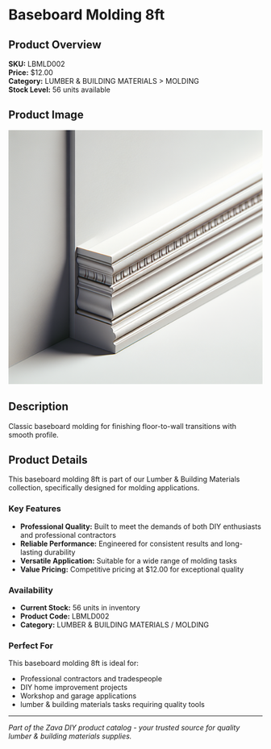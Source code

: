 # Baseboard Molding 8ft

## Product Overview

**SKU:** LBMLD002  
**Price:** $12.00  
**Category:** LUMBER & BUILDING MATERIALS > MOLDING  
**Stock Level:** 56 units available  

## Product Image

![Baseboard Molding 8ft](https://raw.githubusercontent.com/microsoft/ai-tour-26-zava-diy-dataset-plus-mcp/refs/heads/main/images/lumber_%26_building_materials_molding_baseboard_molding_8ft_20250620_203357.png)

## Description

Classic baseboard molding for finishing floor-to-wall transitions with smooth profile.

## Product Details

This baseboard molding 8ft is part of our Lumber & Building Materials collection, specifically designed for molding applications. 

### Key Features

- **Professional Quality:** Built to meet the demands of both DIY enthusiasts and professional contractors
- **Reliable Performance:** Engineered for consistent results and long-lasting durability
- **Versatile Application:** Suitable for a wide range of molding tasks
- **Value Pricing:** Competitive pricing at $12.00 for exceptional quality

### Availability

- **Current Stock:** 56 units in inventory
- **Product Code:** LBMLD002
- **Category:** LUMBER & BUILDING MATERIALS / MOLDING

### Perfect For

This baseboard molding 8ft is ideal for:
- Professional contractors and tradespeople
- DIY home improvement projects  
- Workshop and garage applications
- lumber & building materials tasks requiring quality tools

---

*Part of the Zava DIY product catalog - your trusted source for quality lumber & building materials supplies.*
